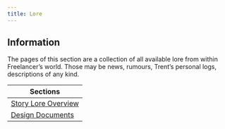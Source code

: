 ```yaml
---
title: Lore
---
```


## Information

The pages of this section are a collection of all available lore from within Freelancer’s world. Those may be news, rumours, Trent’s personal logs, descriptions of any kind.

| Sections                                               |
| ------------------------------------------------------ |
| [Story Lore Overview](./story/index.md)                |
| [Design Documents](./design-documents/index.md)        |
